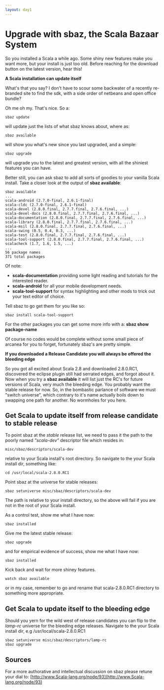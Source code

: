 ```yaml
---
layout: day1
---
```


Upgrade with sbaz, the Scala Bazaar System
==========================================

So you installed a Scala a while ago. Some shiny new features make you want more, but your install is just too old. Before reaching for the download button on the latest version, hear this!

**A Scala installation can update itself**

What's that you say? I don't have to scour some backwater of a recently re-branded site to find the sdk, with a side order of netbeans and open office bundle?

Oh me oh my. That's nice. So a:

	sbaz update

will update just the lists of what sbaz knows about, where as:

	sbaz available

will show you what's new since you last upgraded, and a simple:

	sbaz upgrade

will upgrade you to the latest and greatest version, with all the shiniest features you can have.

Better still, you can ask sbaz to add all sorts of goodies to your vanilla Scala install. Take a closer look at the output of **sbaz available**:

	sbaz available
	...
	scala-android (2.7.0-final, 2.6.1-final)
	scala-cldc (2.7.0-final, 2.6.1-final)
	scala-devel (2.8.0.final, 2.7.7.final, 2.7.6.final, ...)
	scala-devel-docs (2.8.0.final, 2.7.7.final, 2.7.6.final, ...)
	scala-documentation (2.8.0.final, 2.7.7.final, 2.7.6.final, ...)
	scala-library (2.8.0.final, 2.7.7.final, 2.7.6.final, ...)
	scala-msil (2.8.0.final, 2.7.7.final, 2.7.6.final, ...)
	scala-swing (0.5, 0.4, 0.3, ...)
	scala-test (2.8.0.final, 2.7.7.final, 2.7.6.final, ...)
	scala-tool-support (2.8.0.final, 2.7.7.final, 2.7.6.final, ...)
	scalacheck (1.7, 1.6, 1.5, ...)
	...
	56 package names
	371 total packages

Of note:
* **scala-documentation** providing some light reading and tutorials for the interested reader.
* **scala-android** for all your mobile development needs.
* **scala-tool-support** for syntax highlighting and other mods to trick out your text editor of choice.

Tell sbaz to go get them for you like so:

	sbaz install scala-tool-support

For the other packages you can get some more info with a: **sbaz show package-name**

Of course no codes would be complete without some small piece of arcanea for you to forget, fortunately sbaz's are pretty simple.

**If you downloaded a Release Candidate you will always be offered the bleeding edge**

So you got all excited about Scala 2.8 and downloaded 2.8.0.RC1, discovered the eclipse plugin still had serrated edges, and forgot about it. Now when you try a **sbaz available** it will list just the RC's for future versions of Scala, very much the bleeding edge. You probably want the stable release for now. So, in the bombastic parlance of software we must "switch universe", which contrary to it's name actually boils down to swapping one path for another. No wormholes for you here.

Get Scala to update itself from release candidate to stable release
--------------------------------------------------------------------

To point sbaz at the *stable* release list, we need to pass it the path to the poorly named *"scala-dev"* descriptor file which resides in:

	misc/sbaz/descriptors/scala-dev

relative to your Scala install's root directory. So navigate to the your Scala install dir, something like:

	cd /usr/local/scala-2.8.0.RC1

Point sbaz at the universe for stable releases:

	sbaz setuniverse misc/sbaz/descriptors/scala-dev

The path is relative to your install directory, so the above will fail if you are not in the root of your Scala install.

As a control test, show me what I have now:

	sbaz installed

Give me the latest stable release:

	sbaz upgrade

and for empirical evidence of success, show me what I have now:

	sbaz installed

Kick back and wait for more shiney features.

	watch sbaz available

or in my case, remember to go and rename that scala-2.8.0.RC1 directory to something more appropriate.


Get Scala to update itself to the bleeding edge
-----------------------------------------------
Should you yern for the wild west of release candidates you can flip to the *lamp-rc* universe for the bleeding edge releases. Navigate to the your Scala install dir, e.g /usr/local/scala-2.8.0.RC1

	sbaz setuniverse misc/sbaz/descriptors/lamp-rc
	sbaz upgrade


Sources
-------
For a more authorative and intellectual discussion on sbaz please retune your dial to:
[http://www.Scala-lang.org/node/93](http://www.Scala-lang.org/node/93)
